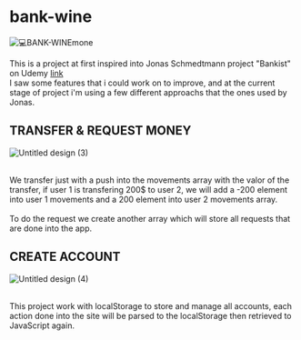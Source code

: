 # bank-wine
![💻BANK-WINEmone](https://github.com/sergiotales1/bank-/assets/130707480/5b41f6ff-95d3-41b4-afad-e7101cc7700f)

This is a project at first inspired into Jonas Schmedtmann project "Bankist" on Udemy [link](https://www.udemy.com/course/the-complete-javascript-course/)
<br>
I saw some features that i could work on to improve, and at the current stage of project i'm using a few different approachs that the ones used by Jonas.

## TRANSFER & REQUEST MONEY
![Untitled design (3)](https://github.com/sergiotales1/bank-/assets/130707480/83633311-de4e-479f-8033-81138dbf1d48)

<br>
We transfer just with a push into the movements array with the valor of the transfer, if user 1 is transfering 200$ to user 2, we will add a -200 element into user 1 movements and a 200 element into user 2 movements array. <br><br>
To do the request we create another array which will store all requests that are done into the app.



## CREATE ACCOUNT
![Untitled design (4)](https://github.com/sergiotales1/bank-/assets/130707480/2b3031d1-bddd-40b9-abde-810877ed640e)

<br>
This project work with localStorage to store and manage all accounts, each action done into the site will be parsed to the localStorage then retrieved to JavaScript again.

